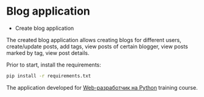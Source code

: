 # Blog application

- Create blog application

The created blog application allows creating blogs for different users,
create/update posts, add tags, view posts of certain blogger, view posts marked by tag, 
view post details. 

Prior to start, install the requirements:

```bash
pip install -r requirements.txt
```

The application developed for [Web-разработчик на Python](https://otus.ru/lessons/webpython/) training course.